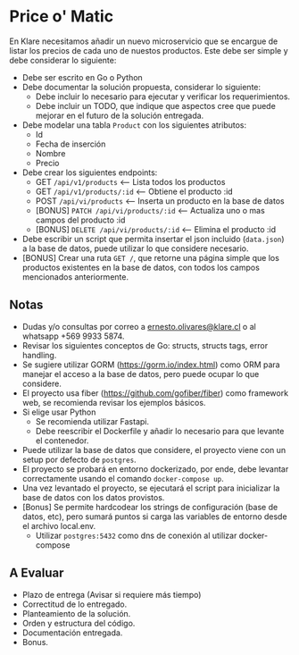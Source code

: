 # Price o' Matic

En Klare necesitamos añadir un nuevo microservicio que se encargue de listar los precios de cada uno de nuestos productos.
Este debe ser simple y debe considerar lo siguiente:

* Debe ser escrito en Go o Python
* Debe documentar la solución propuesta, considerar lo siguiente:
  * Debe incluir lo necesario para ejecutar y verificar los requerimientos.
  * Debe incluir un TODO, que indique que aspectos cree que puede mejorar en el futuro de la solución entregada.
* Debe modelar una tabla `Product` con los siguientes atributos:
  * Id
  * Fecha de inserción
  * Nombre
  * Precio
* Debe crear los siguientes endpoints:
    * GET `/api/v1/products` <-- Lista todos los productos
    * GET `/api/v1/products/:id` <-- Obtiene el producto :id
    * POST `/api/vi/products` <-- Inserta un producto en la base de datos
    * [BONUS] `PATCH /api/vi/products/:id` <-- Actualiza uno o mas campos del producto :id
    * [BONUS] `DELETE /api/vi/products/:id` <-- Elimina el producto :id
* Debe escribir un script que permita insertar el json incluido (`data.json`) a la base de datos, puede utilizar lo que considere necesario.
* [BONUS] Crear una ruta `GET /`, que retorne una página simple que los productos existentes en la base de datos, con todos los campos mencionados anteriormente.

## Notas

* Dudas y/o consultas por correo a ernesto.olivares@klare.cl o al whatsapp +569 9933 5874.
* Revisar los siguientes conceptos de Go: structs, structs tags, error handling.
* Se sugiere utilizar GORM (https://gorm.io/index.html) como ORM para manejar el acceso a la base de datos, pero puede ocupar lo que considere.
* El proyecto usa fiber (https://github.com/gofiber/fiber) como framework web, se recomienda revisar los ejemplos básicos.
* Si elige usar Python
  * Se recomienda utilizar Fastapi.
  * Debe reescribir el Dockerfile y añadir lo necesario para que levante el contenedor.
* Puede utilizar la base de datos que considere, el proyecto viene con un setup por defecto de `postgres`.
* El proyecto se probará en entorno dockerizado, por ende, debe levantar correctamente usando el comando `docker-compose up`.
* Una vez levantado el proyecto, se ejecutará el script para inicializar la base de datos con los datos provistos.
* [Bonus] Se permite hardcodear los strings de configuración (base de datos, etc), pero sumará puntos si carga las variables de entorno desde el archivo local.env.
  * Utilizar `postgres:5432` como dns de conexión al utilizar docker-compose

## A Evaluar

* Plazo de entrega (Avisar si requiere más tiempo)
* Correctitud de lo entregado.
* Planteamiento de la solución.
* Orden y estructura del código.
* Documentación entregada.
* Bonus.